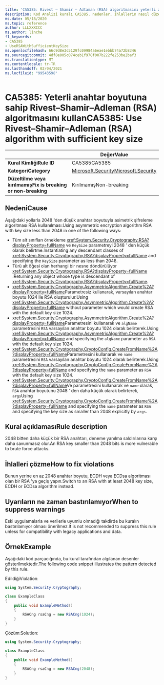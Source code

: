 ```yaml
---
title: 'CA5385: Rivest – Shamir – Adtaman (RSA) algoritmasını yeterli anahtar boyutuna (kod analizi) kullanın'
description: Kod Analizi kuralı CA5385, nedenler, ihlallerin nasıl düzeltileceğini ve ne zaman bastıralınacağını içeren bilgiler sağlar.
ms.date: 05/18/2020
ms.topic: reference
author: LLLXXXCCC
ms.author: linche
f1_keywords:
- CA5385
- UseRSAWithSufficientKeySize
ms.openlocfilehash: 66c9d8e3c5129fc09984a6eae1ebbb74a72b8346
ms.sourcegitcommit: 4df8e005c074ceb1f978f007b222fe253be2baf3
ms.translationtype: MT
ms.contentlocale: tr-TR
ms.lasthandoff: 02/04/2021
ms.locfileid: "99543598"
---
```

# <a name="ca5385-use-rivestshamiradleman-rsa-algorithm-with-sufficient-key-size"></a><span data-ttu-id="aca9c-103">CA5385: Yeterli anahtar boyutuna sahip Rivest–Shamir–Adleman (RSA) algoritmasını kullan</span><span class="sxs-lookup"><span data-stu-id="aca9c-103">CA5385: Use Rivest–Shamir–Adleman (RSA) algorithm with sufficient key size</span></span>

| | <span data-ttu-id="aca9c-104">Değer</span><span class="sxs-lookup"><span data-stu-id="aca9c-104">Value</span></span> |
|-|-|
| <span data-ttu-id="aca9c-105">**Kural Kimliği**</span><span class="sxs-lookup"><span data-stu-id="aca9c-105">**Rule ID**</span></span> |<span data-ttu-id="aca9c-106">CA5385</span><span class="sxs-lookup"><span data-stu-id="aca9c-106">CA5385</span></span>|
| <span data-ttu-id="aca9c-107">**Kategori**</span><span class="sxs-lookup"><span data-stu-id="aca9c-107">**Category**</span></span> |[<span data-ttu-id="aca9c-108">Microsoft.Security</span><span class="sxs-lookup"><span data-stu-id="aca9c-108">Microsoft.Security</span></span>](security-warnings.md)|
| <span data-ttu-id="aca9c-109">**Düzeltilme veya kırılmamış**</span><span class="sxs-lookup"><span data-stu-id="aca9c-109">**Fix is breaking or non-breaking**</span></span> |<span data-ttu-id="aca9c-110">Kırılmamış</span><span class="sxs-lookup"><span data-stu-id="aca9c-110">Non-breaking</span></span>|

## <a name="cause"></a><span data-ttu-id="aca9c-111">Nedeni</span><span class="sxs-lookup"><span data-stu-id="aca9c-111">Cause</span></span>

<span data-ttu-id="aca9c-112">Aşağıdaki yollarla 2048 'den düşük anahtar boyutuyla asimetrik şifreleme algoritması RSA kullanılması:</span><span class="sxs-lookup"><span data-stu-id="aca9c-112">Using asymmetric encryption algorithm RSA with key size less than 2048 in one of the following ways:</span></span>

- <span data-ttu-id="aca9c-113">Tüm alt sınıfları örnekleme <xref:System.Security.Cryptography.RSA?displayProperty=fullName> ve `KeySize` parametreyi 2048 ' den küçük olarak belirtme.</span><span class="sxs-lookup"><span data-stu-id="aca9c-113">Instantiating any descendant classes of <xref:System.Security.Cryptography.RSA?displayProperty=fullName> and specifying the `KeySize` parameter as less than 2048.</span></span>
- <span data-ttu-id="aca9c-114">Türü alt öğesi olan herhangi bir nesne döndürülüyor <xref:System.Security.Cryptography.RSA?displayProperty=fullName> .</span><span class="sxs-lookup"><span data-stu-id="aca9c-114">Returning any object whose type is descendant of <xref:System.Security.Cryptography.RSA?displayProperty=fullName>.</span></span>
- <span data-ttu-id="aca9c-115"><xref:System.Security.Cryptography.AsymmetricAlgorithm.Create%2A?displayProperty=fullName>Parametresiz kullanarak, varsayılan anahtar boyutu 1024 Ile RSA oluşturulur.</span><span class="sxs-lookup"><span data-stu-id="aca9c-115">Using <xref:System.Security.Cryptography.AsymmetricAlgorithm.Create%2A?displayProperty=fullName> without parameter which would create RSA with the default key size 1024.</span></span>
- <span data-ttu-id="aca9c-116"><xref:System.Security.Cryptography.AsymmetricAlgorithm.Create%2A?displayProperty=fullName>Parametresini kullanarak ve `algName` parametresini `RSA` varsayılan anahtar boyutu 1024 olarak belirterek.</span><span class="sxs-lookup"><span data-stu-id="aca9c-116">Using <xref:System.Security.Cryptography.AsymmetricAlgorithm.Create%2A?displayProperty=fullName> and specifying the `algName` parameter as `RSA` with the default key size 1024.</span></span>
- <span data-ttu-id="aca9c-117"><xref:System.Security.Cryptography.CryptoConfig.CreateFromName%2A?displayProperty=fullName>Parametresini kullanarak ve `name` parametresini `RSA` varsayılan anahtar boyutu 1024 olarak belirterek.</span><span class="sxs-lookup"><span data-stu-id="aca9c-117">Using <xref:System.Security.Cryptography.CryptoConfig.CreateFromName%2A?displayProperty=fullName> and specifying the `name` parameter as `RSA` with the default key size 1024.</span></span>
- <span data-ttu-id="aca9c-118"><xref:System.Security.Cryptography.CryptoConfig.CreateFromName%2A?displayProperty=fullName>Ve parametresini kullanarak ve `name` olarak, `RSA` anahtar boyutunu 2048 ' den daha küçük olarak belirterek, `args`</span><span class="sxs-lookup"><span data-stu-id="aca9c-118">Using <xref:System.Security.Cryptography.CryptoConfig.CreateFromName%2A?displayProperty=fullName> and specifying the `name` parameter as `RSA` and specifying the key size as smaller than 2048 explicitly by `args`.</span></span>

## <a name="rule-description"></a><span data-ttu-id="aca9c-119">Kural açıklaması</span><span class="sxs-lookup"><span data-stu-id="aca9c-119">Rule description</span></span>

<span data-ttu-id="aca9c-120">2048 bitten daha küçük bir RSA anahtarı, deneme yanılma saldırılarına karşı daha savunmasız olur.</span><span class="sxs-lookup"><span data-stu-id="aca9c-120">An RSA key smaller than 2048 bits is more vulnerable to brute force attacks.</span></span>

## <a name="how-to-fix-violations"></a><span data-ttu-id="aca9c-121">İhlalleri çözme</span><span class="sxs-lookup"><span data-stu-id="aca9c-121">How to fix violations</span></span>

<span data-ttu-id="aca9c-122">Bunun yerine en az 2048 anahtar boyutu, ECDH veya ECDsa algoritması olan bir RSA 'ya geçiş yapın.</span><span class="sxs-lookup"><span data-stu-id="aca9c-122">Switch to an RSA with at least 2048 key size, ECDH or ECDsa algorithm instead.</span></span>

## <a name="when-to-suppress-warnings"></a><span data-ttu-id="aca9c-123">Uyarıların ne zaman bastırılamıyor</span><span class="sxs-lookup"><span data-stu-id="aca9c-123">When to suppress warnings</span></span>

<span data-ttu-id="aca9c-124">Eski uygulamalarla ve verilerle uyumlu olmadığı takdirde bu kuralın bastırılamıyor olması önerilmez.</span><span class="sxs-lookup"><span data-stu-id="aca9c-124">It is not recommended to suppress this rule unless for compatibility with legacy applications and data.</span></span>

## <a name="example"></a><span data-ttu-id="aca9c-125">Örnek</span><span class="sxs-lookup"><span data-stu-id="aca9c-125">Example</span></span>

<span data-ttu-id="aca9c-126">Aşağıdaki kod parçacığında, bu kural tarafından algılanan desenler gösterilmektedir.</span><span class="sxs-lookup"><span data-stu-id="aca9c-126">The following code snippet illustrates the pattern detected by this rule.</span></span>

<span data-ttu-id="aca9c-127">Edildiği</span><span class="sxs-lookup"><span data-stu-id="aca9c-127">Violation:</span></span>

```csharp
using System.Security.Cryptography;

class ExampleClass
{
    public void ExampleMethod()
    {
        RSACng rsaCng = new RSACng(1024);
    }
}
```

<span data-ttu-id="aca9c-128">Çözüm:</span><span class="sxs-lookup"><span data-stu-id="aca9c-128">Solution:</span></span>

```csharp
using System.Security.Cryptography;

class ExampleClass
{
    public void ExampleMethod()
    {
        RSACng rsaCng = new RSACng(2048);
    }
}
```
